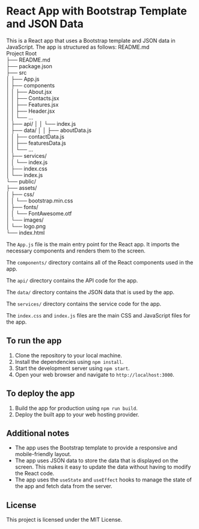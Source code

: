 # React App with Bootstrap Template and JSON Data

This is a React app that uses a Bootstrap template and JSON data in JavaScript. The app is structured as follows:
README.md<br>
Project Root<br>
├── README.md<br>
├── package.json<br>
├── src<br>
│   ├── App.js<br>
│   ├── components<br>
│   │   ├── About.jsx<br>
│   │   ├── Contacts.jsx<br>
│   │   ├── Features.jsx<br>
│   │   ├── Header.jsx<br>
│   │   └── ...<br>
│   ├── api/
│   │   └── index.js<br>
│   ├── data/
│   │   ├── aboutData.js<br>
│   │   ├── contactData.js<br>
│   │   ├── featuresData.js<br>
│   │   └── ...<br>
│   ├── services/<br>
│   │   └── index.js<br>
│   ├── index.css<br>
│   └── index.js<br>
└── public/<br>
    ├── assets/<br>
    │   ├── css/<br>
    │   │   └── bootstrap.min.css<br>
    │   ├── fonts/<br>
    │   │   └── FontAwesome.otf<br>
    │   └── images/<br>
    │       └── logo.png<br>
    └── index.html<br>

The `App.js` file is the main entry point for the React app. It imports the necessary components and renders them to the screen.

The `components/` directory contains all of the React components used in the app.

The `api/` directory contains the API code for the app.

The `data/` directory contains the JSON data that is used by the app.

The `services/` directory contains the service code for the app.

The `index.css` and `index.js` files are the main CSS and JavaScript files for the app.

## To run the app

1. Clone the repository to your local machine.
2. Install the dependencies using `npm install`.
3. Start the development server using `npm start`.
4. Open your web browser and navigate to `http://localhost:3000`.

## To deploy the app

1. Build the app for production using `npm run build`.
2. Deploy the built app to your web hosting provider.

## Additional notes

* The app uses the Bootstrap template to provide a responsive and mobile-friendly layout.
* The app uses JSON data to store the data that is displayed on the screen. This makes it easy to update the data without having to modify the React code.
* The app uses the `useState` and `useEffect` hooks to manage the state of the app and fetch data from the server.

## License

This project is licensed under the MIT License.
